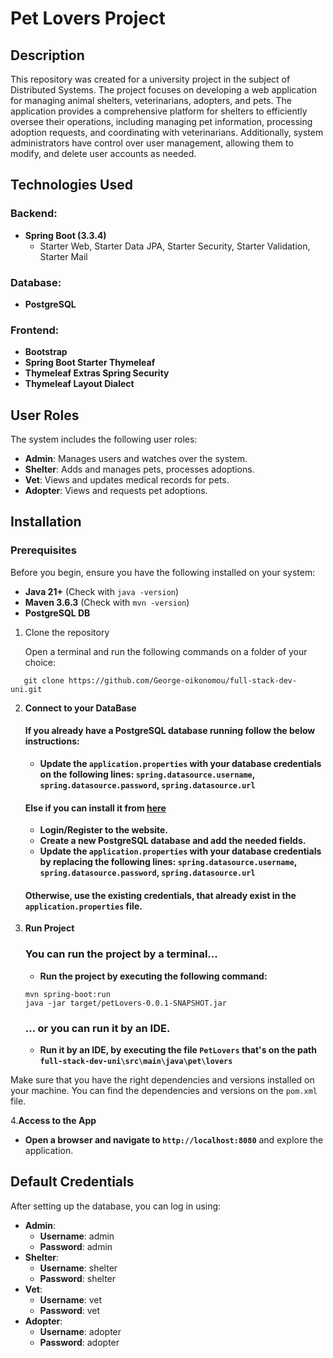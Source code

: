# **Pet Lovers Project**

## Description
This repository was created for a university project in the subject of Distributed Systems. The project focuses on developing a web application for managing animal shelters, veterinarians, adopters, and pets. The application provides a comprehensive platform for shelters to efficiently oversee their operations, including managing pet information, processing adoption requests, and coordinating with veterinarians. Additionally, system administrators have control over user management, allowing them to modify, and delete user accounts as needed.

## Technologies Used
### Backend:
- **Spring Boot (3.3.4)**
    - Starter Web, Starter Data JPA, Starter Security, Starter Validation, Starter Mail
### Database:
- **PostgreSQL**
### Frontend:
- **Bootstrap**
- **Spring Boot Starter Thymeleaf**
- **Thymeleaf Extras Spring Security**
- **Thymeleaf Layout Dialect**

## User Roles
The system includes the following user roles:
- **Admin**: Manages users and watches over the system.
- **Shelter**: Adds and manages pets, processes adoptions.
- **Vet**: Views and updates medical records for pets.
- **Adopter**: Views and requests pet adoptions.

## Installation
### Prerequisites
Before you begin, ensure you have the following installed on your system:
- **Java 21+** (Check with `java -version`)
- **Maven 3.6.3** (Check with `mvn -version`)
- **PostgreSQL DB**
1. Clone the repository

   Open a terminal and run the following commands on a folder of your choice:
```
   git clone https://github.com/George-oikonomou/full-stack-dev-uni.git
   ```
2. **Connect to your DataBase**

   #### If you already have a PostgreSQL database running follow the below instructions:
    - **Update the `application.properties` with your database credentials on the following lines:
      `spring.datasource.username`, `spring.datasource.password`, `spring.datasource.url`**

   #### Else if you can install it from [here](https://dashboard.render.com/login)
    - **Login/Register to the website.**
    - **Create a new PostgreSQL database and add the needed fields.**
    - **Update the `application.properties` with your database credentials by replacing the following lines: `spring.datasource.username`, `spring.datasource.password`, `spring.datasource.url`**
   #### Otherwise, use the existing credentials, that already exist in the `application.properties` file.
3. **Run Project**
    
   ### You can run the project by a terminal...
    - **Run the project by executing the following command:**
   ```
   mvn spring-boot:run
   java -jar target/petLovers-0.0.1-SNAPSHOT.jar
    ```
   ### ... or you can run it by an IDE.
   - **Run it by an IDE, by executing the file `PetLovers` that's on the path `full-stack-dev-uni\src\main\java\pet\lovers`**

    
Make sure that you have the right dependencies and versions installed on your machine. You can find the dependencies and versions on the `pom.xml` file.

4.**Access to the App**
- **Open a browser and navigate to `http://localhost:8080`** and explore the application.

## Default Credentials
After setting up the database, you can log in using:
- **Admin**: 
    - **Username**: admin
    - **Password**: admin
- **Shelter**:
    - **Username**: shelter
    - **Password**: shelter
- **Vet**:
    - **Username**: vet
    - **Password**: vet
- **Adopter**:
    - **Username**: adopter
    - **Password**: adopter